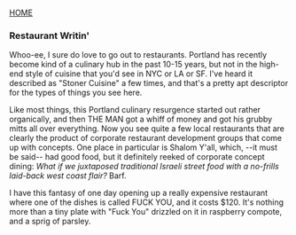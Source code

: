 <br>
<a href="/">HOME</a>

### Restaurant Writin'

Whoo-ee, I sure do love to go out to restaurants. Portland has recently become kind of a culinary hub in the past 10-15 years, but not in the high-end style of cuisine that you'd see in NYC or LA or SF. I've heard it described as "Stoner Cuisine" a few times, and that's a pretty apt descriptor for the types of things you see here. 

Like most things, this Portland culinary resurgence started out rather organically, and then THE MAN got a whiff of money and got his grubby mitts all over everything. Now you see quite a few local restaurants that are clearly the product of corporate restaurant development groups that come up with concepts. One place in particular is Shalom Y'all, which, --it must be said-- had good food, but it definitely reeked of corporate concept dining: _What if we juxtaposed traditional Israeli street food with a no-frills laid-back west coast flair?_ Barf.

I have this fantasy of one day opening up a really expensive restaurant where one of the dishes is called FUCK YOU, and it costs $120. It's nothing more than a tiny plate with "Fuck You" drizzled on it in raspberry compote, and a sprig of parsley.